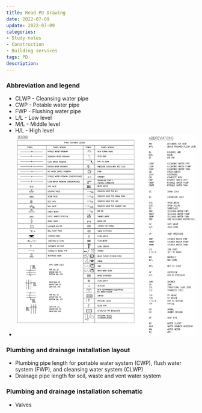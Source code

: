 ```yaml
---
title: Read PD Drawing
date: 2022-07-09
update: 2022-07-09
categories: 
- Study notes
- Construction
- Building services
tags: PD
description: 
---
```


### Abbreviation and legend

- CLWP - Cleansing water pipe
- CWP - Potable water pipe
- FWP - Flushing water pipe
- L/L - Low level
- M/L - Middle level
- H/L - High level
- <img src="https://raw.githubusercontent.com/zoe-gif/images/master/20220709103204.png" width="1000" height="">

### Plumbing and drainage installation layout

- Plumbing pipe length for portable water system (CWP), flush water system (FWP), and cleansing water system (CLWP)
- Drainage pipe length for soil, waste and vent water system

### Plumbing and drainage installation schematic

- Valves